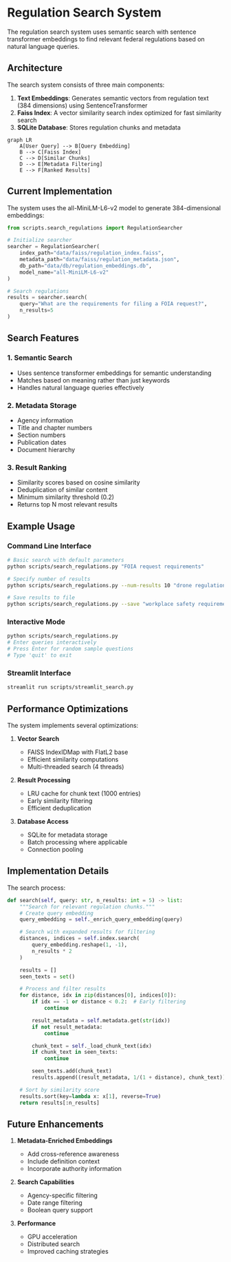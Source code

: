 # Regulation Search System

The regulation search system uses semantic search with sentence transformer embeddings to find relevant federal regulations based on natural language queries.

## Architecture

The search system consists of three main components:

1. **Text Embeddings**: Generates semantic vectors from regulation text (384 dimensions) using SentenceTransformer
2. **Faiss Index**: A vector similarity search index optimized for fast similarity search
3. **SQLite Database**: Stores regulation chunks and metadata

```mermaid
graph LR
    A[User Query] --> B[Query Embedding]
    B --> C[Faiss Index]
    C --> D[Similar Chunks]
    D --> E[Metadata Filtering]
    E --> F[Ranked Results]
```

## Current Implementation

The system uses the all-MiniLM-L6-v2 model to generate 384-dimensional embeddings:

```python
from scripts.search_regulations import RegulationSearcher

# Initialize searcher
searcher = RegulationSearcher(
    index_path="data/faiss/regulation_index.faiss",
    metadata_path="data/faiss/regulation_metadata.json",
    db_path="data/db/regulation_embeddings.db",
    model_name="all-MiniLM-L6-v2"
)

# Search regulations
results = searcher.search(
    query="What are the requirements for filing a FOIA request?",
    n_results=5
)
```

## Search Features

### 1. Semantic Search
- Uses sentence transformer embeddings for semantic understanding
- Matches based on meaning rather than just keywords
- Handles natural language queries effectively

### 2. Metadata Storage
- Agency information
- Title and chapter numbers
- Section numbers
- Publication dates
- Document hierarchy

### 3. Result Ranking
- Similarity scores based on cosine similarity
- Deduplication of similar content
- Minimum similarity threshold (0.2)
- Returns top N most relevant results

## Example Usage

### Command Line Interface
```bash
# Basic search with default parameters
python scripts/search_regulations.py "FOIA request requirements"

# Specify number of results
python scripts/search_regulations.py --num-results 10 "drone regulations"

# Save results to file
python scripts/search_regulations.py --save "workplace safety requirements"
```

### Interactive Mode
```bash
python scripts/search_regulations.py
# Enter queries interactively
# Press Enter for random sample questions
# Type 'quit' to exit
```

### Streamlit Interface
```bash
streamlit run scripts/streamlit_search.py
```

## Performance Optimizations

The system implements several optimizations:

1. **Vector Search**
   - FAISS IndexIDMap with FlatL2 base
   - Efficient similarity computations
   - Multi-threaded search (4 threads)

2. **Result Processing**
   - LRU cache for chunk text (1000 entries)
   - Early similarity filtering
   - Efficient deduplication

3. **Database Access**
   - SQLite for metadata storage
   - Batch processing where applicable
   - Connection pooling

## Implementation Details

The search process:

```python
def search(self, query: str, n_results: int = 5) -> list:
    """Search for relevant regulation chunks."""
    # Create query embedding
    query_embedding = self._enrich_query_embedding(query)

    # Search with expanded results for filtering
    distances, indices = self.index.search(
        query_embedding.reshape(1, -1), 
        n_results * 2
    )

    results = []
    seen_texts = set()

    # Process and filter results
    for distance, idx in zip(distances[0], indices[0]):
        if idx == -1 or distance < 0.2:  # Early filtering
            continue

        result_metadata = self.metadata.get(str(idx))
        if not result_metadata:
            continue

        chunk_text = self._load_chunk_text(idx)
        if chunk_text in seen_texts:
            continue

        seen_texts.add(chunk_text)
        results.append((result_metadata, 1/(1 + distance), chunk_text))

    # Sort by similarity score
    results.sort(key=lambda x: x[1], reverse=True)
    return results[:n_results]
```

## Future Enhancements

1. **Metadata-Enriched Embeddings**
   - Add cross-reference awareness
   - Include definition context
   - Incorporate authority information

2. **Search Capabilities**
   - Agency-specific filtering
   - Date range filtering
   - Boolean query support

3. **Performance**
   - GPU acceleration
   - Distributed search
   - Improved caching strategies

